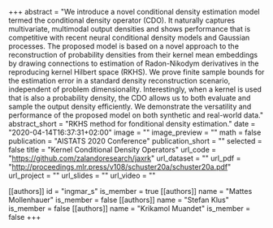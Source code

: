 +++
abstract = "We introduce a novel conditional density estimation model termed the conditional density operator (CDO). It naturally captures multivariate, multimodal output densities and shows performance that is competitive with recent neural conditional density models and Gaussian processes. The proposed model is based on a novel approach to the reconstruction of probability densities from their kernel mean embeddings by drawing connections to estimation of Radon-Nikodym derivatives in the reproducing kernel Hilbert space (RKHS). We prove finite sample bounds for the estimation error in a standard density reconstruction scenario, independent of problem dimensionality. Interestingly, when a kernel is used that is also a probability density, the CDO allows us to both evaluate and sample the output density efficiently. We demonstrate the versatility and performance of the proposed model on both synthetic and real-world data."
abstract_short = "RKHS method for fonditional density estimation."
date = "2020-04-14T16:37:31+02:00"
image = ""
image_preview = ""
math = false
publication = "AISTATS 2020 Conference"
publication_short = ""
selected = false
title = "Kernel Conditional Density Operators"
url_code = "https://github.com/zalandoresearch/jaxrk"
url_dataset = ""
url_pdf = "http://proceedings.mlr.press/v108/schuster20a/schuster20a.pdf"
url_project = ""
url_slides = ""
url_video = ""

[[authors]]
    id = "ingmar_s"
    is_member = true
[[authors]]
    name = "Mattes Mollenhauer"
    is_member = false
[[authors]]
    name = "Stefan Klus"
    is_member = false
[[authors]]
    name = "Krikamol Muandet"
    is_member = false
+++

